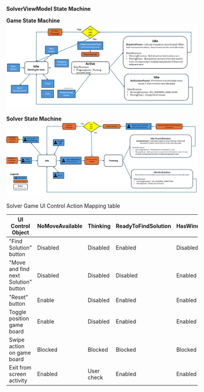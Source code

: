 **SolverViewModel State Machine**

**Game State Machine**
![Game State Machine](GameViewModel-State-Machine.bmp)

**Solver State Machine**
![Solver State Machine](SolverViewModel-State-Machine.bmp)

Solver Game UI Control Action Mapping table

| UI Control Object                    | NoMoveAvailable | Thinking   | ReadyToFindSolution | HasWinningMoveWaitingToMove | AnnounceNoPossibleSolution (transient) | AnnounceVictory (transient) | MoveBall (transient) |
|--------------------------------------|-----------------|------------|---------------------|-----------------------------|----------------------------------------|-----------------------------|----------------------|
| "Find Solution" button               | Disabled        | Disabled   | Enabled             | Disabled                    | Disabled                               | Disabled                    | Disabled             |
| "Move and find next Solution" button | Disabled        | Disabled   | Disabled            | Enabled                     | Disabled                               | Disabled                    | Disabled             |
| "Reset" button                       | Enable          | Disabled   | Enabled             | Enabled                     | Disabled                               | Disabled                    | Disabled             |
| Toggle position game board           | Enable          | Disabled   | Enabled             | Enabled                     | Disabled                               | Disabled                    | Disabled             |
| Swipe action on game board           | Blocked         | Blocked    | Blocked             | Blocked                     | Disabled                               | Disabled                    | Disabled             |
| Exit from screen activity            | Enabled         | User check | Enabled             | Enabled                     | Disabled                               | Disabled                    | Disabled             |